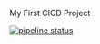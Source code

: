 My First CICD Project

[![pipeline status](https://gitlab.com/minhdao16112000/study-cicd/badges/master/pipeline.svg)](https://gitlab.com/minhdao16112000/study-cicd/-/commits/master)
